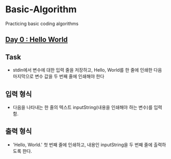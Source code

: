 # Basic-Algorithm
Practicing basic coding algorithms

## [Day 0 : Hello World](https://www.hackerrank.com/challenges/30-hello-world/problem)

## Task

-  stdin에서 변수에 대한 입력 줄을 저장하고, Hello, World를 한 줄에 인쇄한 다음 마지막으로 변수 값을 두 번째 줄에 인쇄해야 한다

## 입력 형식

- 다음을 나타내는 한 줄의 텍스트 inputString(내용을 인쇄해야 하는 변수)를 입력함.

## 출력 형식

- 'Hello, World.' 첫 번째 줄에 인쇄하고, 내용인 inputString을 두 번째 줄에 출력하도록 한다.
